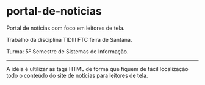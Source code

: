 # portal-de-noticias

Portal de notícias com foco em leitores de tela.

Trabalho da disciplina TIDIII FTC feira de Santana.

Turma: 5º Semestre de Sistemas de Informação.

**********************************************************************************************************************************
A idéia é ultilizar as tags HTML de forma que fiquem de fácil localização todo o conteúdo do site de notícias para leitores de tela. 
